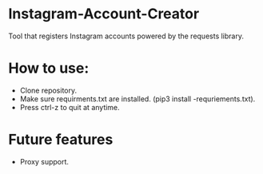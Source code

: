 # Instagram-Account-Creator
Tool that registers Instagram accounts powered by the requests library.

# How to use:
- Clone repository.
- Make sure requirments.txt are installed. (pip3 install -requriements.txt).
- Press ctrl-z to quit at anytime. 

# Future features
- Proxy support.
